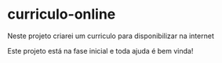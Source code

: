 # curriculo-online
Neste projeto criarei um curriculo para disponibilizar na internet

Este projeto está na fase inicial e toda ajuda é bem vinda!
